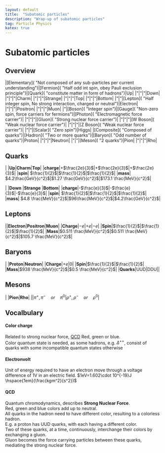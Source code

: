 ```yaml
---
layout: default
title:  "Subatomic particles"
description: "Wrap-up of subatomic particles"
tag: Particle Physics
katex: true
---
```


# Subatomic particles

## Overview

|[Elementary]( "Not composed of any sub-particles per current understanding")|[Fermion]( "Half odd int spin, obey Pauli exclusion principle")|[Quark]( "constitute matter in form of hadrons")|Up|
|"|"|"|Down|
|"|"|"|Charm|
|"|"|"|Strange|
|"|"|"|Top|
|"|"|"|Bottom|
|"|"|[Lepton]( "Half integer spin, No strong interaction, charged or neutral")|Electron|
|"|"|"|Positron|
|"|"|"|Muon|
|"|[Boson]( "Integer spin")|[Gauge]( "Non-zero spin, force carriers for fermions")|[Photon]( "Electromagnetic force carrier")|
|"|"|"|[Gluon]( "Strong nuclear force carrier")|
|"|"|"|[W Boson]( "Weak nuclear force carrier")|
|"|"|"|[Z Boson]( "Weak nuclear force carrier")|
|"|"|[Scalar]( "Zero spin")|Higgs|
|[Composite]( "Composed of quarks")|[Hadron]( "Two or more quarks")|[Baryon]( "Odd number of quarks")|Proton|
|"|"|"|Neutron|
|"|"|[Meson]( "2 quarks")|Pion|
|"|"|"|Rho|

## Quarks

| |**Up**|**Charm**|**Top**|
|**charge**|+$\frac{2e}{3}$|+$\frac{2e}{3}$|+$\frac{2e}{3}$|
|**spin**| $\frac{1}{2}$|$\frac{1}{2}$|$\frac{1}{2}$|
|**mass**| $4.2\frac{GeV}{c^2}$|$1.27 \frac{GeV}{c^2}$|$173.1 \frac{MeV}{c^2}$|

| |**Down**	|**Strange**	|**Bottom**|
|**charge**|-$\frac{e}{3}$|-$\frac{e}{3}$|-$\frac{e}{3}$|
|**spin**| $\frac{1}{2}$|$\frac{1}{2}$|$\frac{1}{2}$|
|**mass**| $4.8 \frac{MeV}{c^2}$|$96\frac{MeV}{c^2}$|$4.2\frac{GeV}{c^2}$|

## Leptons

||**Electron**|**Positron**|**Muon**|
|**Charge**|$-e$|$+e$|$-e$|
|**Spin**|$\frac{1}{2}$|$\frac{1}{2}$|$\frac{1}{2}$|
|**Mass**|$0.511 \frac{MeV}{c^2}$|$0.511 \frac{MeV}{c^2}$|$105.7 \frac{MeV}{c^2}$|

## Baryons

| |**Proton**|**Neutron**|
|**Charge**|+$e$|0|
|**Spin**|$\frac{1}{2}$|$\frac{1}{2}$|
|**Mass**|$938 \frac{MeV}{c^2}$|$0.5 \frac{MeV}{c^2}$|
|**Quarks**|UUD|DDU||

## Mesons

| |**Pion**|**Rho**|
||$\pi^+, \pi^- \hspace{1em} or \hspace{1em} \pi^0$|$\rho^+, \rho^- \hspace{1em} or \hspace{1em} \rho^0$|


## Vocalbulary

#### Color charge

Related to strong nuclear force, [QCD](#qcd "Quantum chromodynamics.")
Red, green or blue.  
Color quantum state is needed, as some hadrons, e.g. $\Delta^{++}$, consist of quarks with some incompatible quantum states otherwise 

#### Electronvolt

Unit of energy required to have an electron move through a voltage difference of 1V in an electric field. $1eV=1.602\cdot 10^{-19}J \hspace{1em}(\frac{kgm^2}{s^2})$
#### QCD 

Quantum chromodynamics, describes **Strong Nuclear Force**.  
Red, green and blue colors add up to neutral.  
All quarks in the hadron need to have different color, resulting to a colorless hadron.  
E.g. a proton has UUD quarks, with each having a different color.  
Two of these quarks, at a time, continuously, interchange their colors by exchanging a gluon.  
Gluon becomes the force carrying particles between these quarks, mediating the strong nuclear force.


